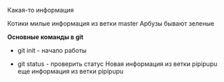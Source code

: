 Какая-то информация

Котики милые
информация из ветки master
Арбузы бывают зеленые

**Основные команды в git**

* git init - начало работы

* git status - проверить статус
Новая информация из ветки pipipupu
еще информация   из ветки pipipupu